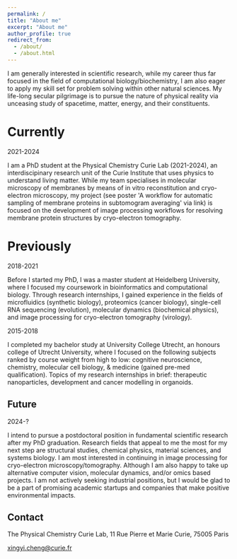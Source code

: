 ```yaml
---
permalink: /
title: "About me"
excerpt: "About me"
author_profile: true
redirect_from: 
  - /about/
  - /about.html
---
```


I am generally interested in scientific research, while my career thus far focused in the field of computational biology/biochemistry, I am also eager to apply my skill set for problem solving within other natural sciences. My life-long secular pilgrimage is to pursue the nature of physical reality via unceasing study of spacetime, matter, energy, and their constituents.

Currently
======

2021-2024

I am a PhD student at the Physical Chemistry Curie Lab (2021-2024), an interdiscipinary research unit of the Curie Institute that uses physics to understand living matter. While my team specialises in molecular microscopy of membranes by means of in vitro reconstitution and cryo-electron microscopy, my project (see poster 'A workflow for automatic sampling of membrane proteins in subtomogram averaging' via link) is focused on the development of image processing workflows for resolving membrane protein structures by cryo-electron tomography.

Previously
======

2018-2021

Before I started my PhD, I was a master student at Heidelberg University, where I focused my coursework in bioinformatics and computational biology. Through research internships, I gained experience in the fields of microfluidics (synthetic biology), proteomics (cancer biology), single-cell RNA sequencing (evolution), molecular dynamics (biochemical physics), and image processing for cryo-electron tomography (virology).

2015-2018

I completed my bachelor study at University College Utrecht, an honours college of Utrecht University, where I focused on the following subjects ranked by course weight from high to low: cognitive neuroscience, chemistry, molecular cell biology, & medicine (gained pre-med qualification). Topics of my research internships in brief: therapeutic nanoparticles, development and cancer modelling in organoids.

Future
------

2024-?

I intend to pursue a postdoctoral position in fundamental scientific research after my PhD graduation. Research fields that appeal to me the most for my next step are structural studies, chemical physics, material sciences, and systems biology. I am most interested in continuing in image processing for cryo-electron microscopy/tomography. Although I am also happy to take up alternative computer vision, molecular dynamics, and/or omics based projects. I am not actively seeking industrial positions, but I would be glad to be a part of promising academic startups and companies that make positive environmental impacts.

Contact
------

The Physical Chemistry Curie Lab, 11 Rue Pierre et Marie Curie, 75005 Paris

xingyi.cheng@curie.fr
